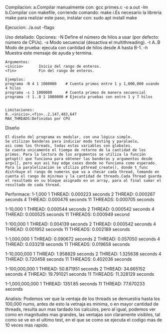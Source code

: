 Compilacion:
    a.Compilar manualmente con:
    gcc primes.c -o a.out -lm
    b.Compilar con makefile, corriendo comando:
    make
        i.Es necesario la libreria make para realizar este paso,
        instalar con:
        sudo apt install make

Ejecucion:
    ./a.out -flags <inicio> <fin>

Uso detallado:
    Opciones:
    -N <num>       Define el número de hilos a usar (por defecto: número de CPUs).
    -s             Modo secuencial (desactiva el multithreading).
    -t A..B        Modo de prueba: ejecuta con cantidad de hilos desde A hasta B-1.
    -h             Muestra este mensaje de ayuda y termina.

    Argumentos:
    <inicio>       Inicio del rango de enteros.
    <fin>          Fin del rango de enteros.

    Ejemplos:
    programa -N 4 1 1000000    # Cuenta primos entre 1 y 1,000,000 usando 4 hilos
    programa -s 1 1000000      # Cuenta primos de manera secuencial
    programa -t 1..8 1 1000000 # Ejecuta pruebas con entre 1 y 7 hilos


    Limitaciones:
    0..<inicio>,<fin>..2,147,483,647
    MAX_THREADS:Definidas por CPU



Diseño

    El diseño del programa es modular, con una lógica simple.
    Se utilizan banderas para indiciar modo testing y paralaelo,
    asi como los threads, todas estas variables son globales.
    Se cuenta unicamente el tiempo de retorno de la cantidad de los primos. Para la lectura de los argumentos se utiliza la función
    getopt() que funciona para obtener las banderas y argumentos desde argv[], pero aun asi hay edge cases donde no funciona como esperado.
    Para la paralelización se utilizo pthread_create(), donde t_func distrbuye el rango de numeros que va a checar cada thread, tomando en cuenta el rango de min/max y la cantidad de threads.Cada Thread guarda el resultado en su bloque asignado en un array, para al final sumar el resultado de cada thread.

Performace:
1-1,000
1 THREAD: 0.000223 seconds
2 THREAD: 0.000267 seconds
4 THREAD: 0.000476 seconds
11 THREADS: 0.000705 seconds

1-10,000
1 THREAD: 0.000544 seconds
2 THREAD: 0.000542 seconds
4 THREAD: 0.000525 seconds
11 THREADS: 0.000949 second

1-100,000
1 THREAD: 0.004139 seconds
2 THREAD: 0.000542 seconds
4 THREAD: 0.001952 seconds
11 THREADS: 0.002189 seconds

1-1,000,000
1 THREAD: 0.090672 seconds
2 THREAD: 0.057050 seconds
4 THREAD: 0.033218 seconds
11 THREADS: 0.019658 seconds

1-10,000,000
1 THREAD: 1.958829 seconds
2 THREAD: 1.325638 seconds
4 THREAD: 0.720458 seconds
11 THREADS: 0.402036 seconds

1-100,000,000
1 THREAD: 50.871951 seconds
2 THREAD: 34.665152 seconds
4 THREAD: 19.791021 seconds
11 THREADS: 11.328129 seconds

1-1,000,000,000
1 THREAD: 1351.85 seconds
11 THREAD: 77.670233 seconds

Analisis:
Podemos ver que la ventaja de los threads se demuestra hasta los 100,000 nums, antes de esto la vetnaja es minima, o en mayor cantidad de threads, resulta aun mas tardado los calculos, pero al igual, podemos ver como en magnitudes mas grandes, las ventajas son claramente visibles, tal como se ve en el ultimo test, en el que se como se ejecuta el codigo mas de 10 veces mas rapido.


